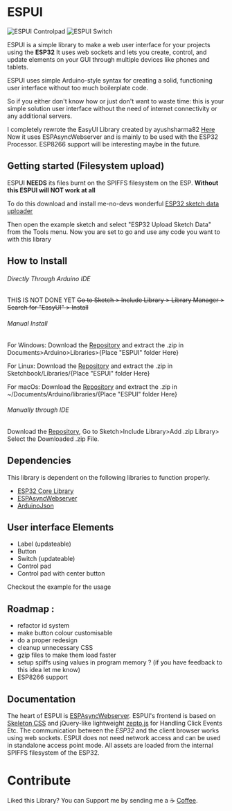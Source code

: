 # ESPUI
![ESPUI Controlpad](https://github.com/s00500/ESPUI/blob/master/docs/controlpad.png)
![ESPUI Switch](https://github.com/s00500/ESPUI/blob/master/docs/switch.png)


ESPUI is a simple library to make a web user interface for your projects using the **ESP32**
It uses web sockets and lets you create, control, and update elements on your GUI through multiple devices like phones and tablets.

ESPUI uses simple Arduino-style syntax for creating a solid, functioning user interface without too much boilerplate code.

So if you either don't know how or just don't want to waste time: this is your simple solution user interface without the need of internet connectivity or any additional servers.

I completely rewrote the EasyUI Library created by ayushsharma82 [Here](https://github.com/ayushsharma82/)
Now it uses ESPAsyncWebserver and is mainly to be used with the ESP32 Processor.
ESP8266 support will be interesting maybe in the future.

## Getting started (Filesystem upload)

ESPUI **NEEDS** its files burnt on the SPIFFS filesystem on the ESP. **Without this ESPUI will NOT work at all**

To do this download and install me-no-devs wonderful [ESP32 sketch data uploader](https://github.com/me-no-dev/arduino-esp32fs-plugin)

Then open the example sketch and select "ESP32 Upload Sketch Data" from the Tools menu.
Now you are set to go and use any code you want to with this library




## How to Install
###### Directly Through Arduino IDE

THIS IS NOT DONE YET
~~Go to Sketch > Include Library > Library Manager > Search for "EasyUI" > Install~~

###### Manual Install

For Windows: Download the [Repository](https://github.com/s00500/ESPUI/archive/master.zip) and extract the .zip in Documents>Arduino>Libraries>{Place "ESPUI" folder Here}

For Linux: Download the [Repository](https://github.com/s00500/ESPUI/archive/master.zip) and extract the .zip in Sketchbook/Libraries/{Place "ESPUI" folder Here}

For macOs: Download the [Repository](https://github.com/s00500/ESPUI/archive/master.zip) and extract the .zip in ~/Documents/Arduino/libraries/{Place "ESPUI" folder Here}

###### Manually through IDE

Download the [Repository](https://github.com/s00500/ESPUI/archive/master.zip), Go to Sketch>Include Library>Add .zip Library> Select the Downloaded .zip File.

## Dependencies
This library is dependent on the following libraries to function properly.
  - [ESP32 Core Library](https://github.com/espressif/arduino-esp32)
  - [ESPAsyncWebserver](https://github.com/me-no-dev/ESPAsyncWebServer)
  - [ArduinoJson](https://github.com/bblanchon/ArduinoJson)


## User interface Elements
  - Label (updateable)
  - Button
  - Switch (updateable)
  - Control pad
  - Control pad with center button

  Checkout the example for the usage

## Roadmap :

- refactor id system
- make button colour customisable
- do a proper redesign
- cleanup unnecessary CSS
- gzip files to make them load faster
- setup spiffs using values in program memory ? (if you have feedback to this idea let me know)
- ESP8266 support

## Documentation

The heart of ESPUI is [ESPAsyncWebserver](https://github.com/me-no-dev/ESPAsyncWebServer).
ESPUI's frontend is based on [Skeleton CSS](http://getskeleton.com/) and jQuery-like lightweight [zepto.js](https://zeptojs.com/) for Handling Click Events Etc. The communication between the *ESP32* and the client browser works using web sockets.
ESPUI does not need network access and can be used in standalone access point mode.
All assets are loaded from the internal SPIFFS filesystem of the ESP32.

# Contribute
Liked this Library? You can Support me by sending me a :coffee: [Coffee](https://paypal.me/lukasbachschwell/3).
